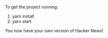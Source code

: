 To get the project running:

1. yarn install
2. yarn start

You now have your own version of Hacker News!
